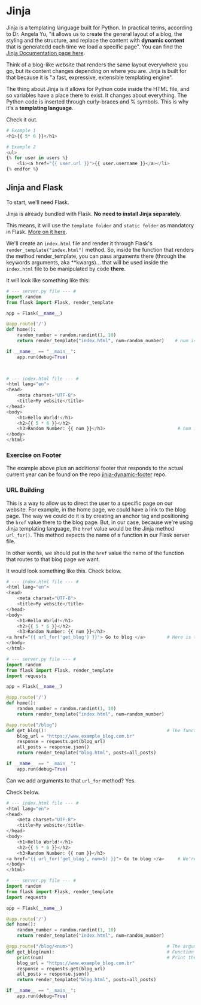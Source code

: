 # Jinja

Jinja is a templating language built for Python. In practical terms, according to Dr. Angela Yu, "it allows us to 
create the general layout of a blog, the styling and the structure, and replace the content with **dynamic content** 
that is generatedd each time we load a specific page". 
You can find the [Jinja Documentation page here](https://jinja.palletsprojects.com/en/3.1.x/).

Think of a blog-like website that renders the same layout everywhere you go, but its content changes depending on 
where you are. Jinja is built for that because it is "a fast, expressive, extensible templating engine".

The thing about Jinja is it allows for Python code inside the HTML file, and so variables have a place there to 
exist. It changes about everything. The Python code is inserted through curly-braces and % symbols. This is why it's 
a **templating language**.

Check it out.

```python
# Example 1
<h1>{{ 5* 6 }}</h1>

# Example 2
<ul>
{% for user in users %}
    <li><a href="{{ user.url }}">{{ user.username }}</a></li>
{% endfor %}
```

## Jinja and Flask

To start, we'll need Flask. 

Jinja is already bundled with Flask. **No need to install Jinja separately**.

This means, it will use the `template folder` and `static folder` as mandatory in Flask. 
[More on it here](https://github.com/barbaracalderon/notes-on-python/blob/main/English/05_FLASK.md).

We'll create an `index.html` file and render it through Flask's `render_template("index.html")` method. So, inside 
the function that renders the method render_template, you can pass arguments there (through the keywords arguments, 
aka **kwargs)... that will be used inside the `index.html` file to be manipulated by code **there**.

It will look like something like this:

```python
# --- server.py file --- #
import random
from flask import Flask, render_template

app = Flask(__name__)

@app.route('/')
def home():
    random_number = random.randint(1, 10)
    return render_template("index.html", num=random_number)    # num is passed as **kwargs

if __name__ == "__main__":
    app.run(debug=True)


    
# --- index.html file --- #
<html lang="en">
<head>
    <meta charset="UTF-8">
    <title>My website</title>
</head>
<body>
    <h1>Hello World!</h1>
    <h2>{{ 5 * 6 }}</h2>
    <h3>Random Number: {{ num }}</h3>                           # num is used here (HTML)
</body>
</html>
```

### Exercise on Footer

The example above plus an additional footer that responds to the actual current year can be found on the repo 
[jinja-dynamic-footer](https://github.com/barbaracalderon/jinja-dynamic-footer) repo.

### URL Building


This is a way to allow us to direct the user to a specific page on our website. For example, in the home page, we could 
have a link to the blog page. The way we could do it is by creating an anchor tag and positioning the `href` value 
there to the blog page. But, in our case, because we're using Jinja templating language, the `href` value 
would be the Jinja method `url_for()`. This method expects the name of a function in our Flask 
server file. 

In other words, we should put in the `href` value the name of the function that routes to that blog page we want. 

It would look something like this. Check below.

```python
# --- index.html file --- #
<html lang="en">
<head>
    <meta charset="UTF-8">
    <title>My website</title>
</head>
<body>
    <h1>Hello World!</h1>
    <h2>{{ 5 * 6 }}</h2>
    <h3>Random Number: {{ num }}</h3>
<a href="{{ url_for('get_blog') }}"> Go to blog </a>        # Here is the Jinja url_for() method
</body>
</html>

# --- server.py file --- #
import random
from flask import Flask, render_template
import requests

app = Flask(__name__)

@app.route('/')
def home():
    random_number = random.randint(1, 10)
    return render_template("index.html", num=random_number)

@app.route("/blog")
def get_blog():                                             # The function we're calling
    blog_url = "https://www.example_blog.com.br"
    response = requests.get(blog_url)
    all_posts = response.json()
    return render_template("blog.html", posts=all_posts)

if __name__ == "__main__":
    app.run(debug=True)
```

Can we add arguments to that `url_for` method? Yes.

Check below.

```python
# --- index.html file --- #
<html lang="en">
<head>
    <meta charset="UTF-8">
    <title>My website</title>
</head>
<body>
    <h1>Hello World!</h1>
    <h2>{{ 5 * 6 }}</h2>
    <h3>Random Number: {{ num }}</h3>
<a href="{{ url_for('get_blog', num=5) }}"> Go to blog </a>     # We're adding the parameter here with argument value
</body>
</html>

# --- server.py file --- #
import random
from flask import Flask, render_template
import requests

app = Flask(__name__)

@app.route('/')
def home():
    random_number = random.randint(1, 10)
    return render_template("index.html", num=random_number)

@app.route("/blog/<num>")                                   # The argument could be a variable in the URL
def get_blog(num):                                          # Function has num parameter
    print(num)                                              # Print the parameter value
    blog_url = "https://www.example_blog.com.br"
    response = requests.get(blog_url)
    all_posts = response.json()
    return render_template("blog.html", posts=all_posts)

if __name__ == "__main__":
    app.run(debug=True)
```